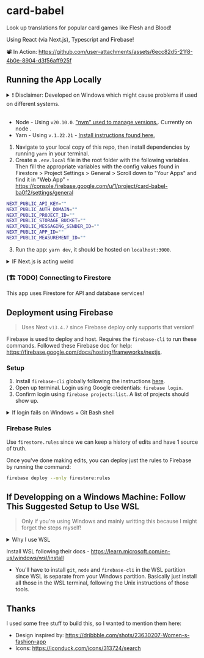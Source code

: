 # card-babel

Look up translations for popular card games like Flesh and Blood!

Using React (via Next.js), Typescript and Firebase!


📽️ In Action:
https://github.com/user-attachments/assets/6ecc82d5-21f8-4b0e-8904-d3f56aff925f


## Running the App Locally

<details>
<summary>❗ Disclaimer: Developed on Windows which might cause problems if used on different systems.</summary>

Ages ago I remember there being issues when cloning repo and running on Unix-based systems. Not sure if anything will happen so watch out! (Will update here if there are any gotcha's).

Might be related stuff is getting converted from LF to CRLF? (Will look into this later)

```bash
warning: in the working copy of '.gitignore', LF will be replaced by CRLF the next time Git touches it
warning: in the working copy of 'README.md', LF will be replaced by CRLF the next time Git touches it
warning: in the working copy of '.eslintrc.json', LF will be replaced by CRLF the next time Git touches it
warning: in the working copy of 'next.config.mjs', LF will be replaced by CRLF the next time Git touches it
warning: in the working copy of 'package.json', LF will be replaced by CRLF the next time Git touches it
warning: in the working copy of 'src/app/globals.css', LF will be replaced by CRLF the next time Git touches it
warning: in the working copy of 'src/app/layout.tsx', LF will be replaced by CRLF the next time Git touches it
warning: in the working copy of 'src/app/page.module.css', LF will be replaced by CRLF the next time Git touches it
warning: in the working copy of 'src/app/page.tsx', LF will be replaced by CRLF the next time Git touches it
warning: in the working copy of 'tsconfig.json', LF will be replaced by CRLF the next time Git touches it
```

</details>
<br>

- Node - Using `v20.10.0`. ["nvm" used to manage versions.](https://github.com/nvm-sh/nvm#install--update-script). Currently on node .
- Yarn - Using `v.1.22.21` - [Install instructions found here.](https://yarnpkg.com/getting-started/install)

1. Navigate to your local copy of this repo, then install dependencies by running `yarn` in your terminal.
2. Create a `.env.local` file in the root folder with the following variables. Then fill the appropriate variables with the config values found in Firestore > Project Settings > General > Scroll down to "Your Apps" and find it in "Web App" - https://console.firebase.google.com/u/1/project/card-babel-ba0f2/settings/general

```bash
NEXT_PUBLIC_API_KEY=""
NEXT_PUBLIC_AUTH_DOMAIN=""
NEXT_PUBLIC_PROJECT_ID=""
NEXT_PUBLIC_STORAGE_BUCKET=""
NEXT_PUBLIC_MESSAGING_SENDER_ID=""
NEXT_PUBLIC_APP_ID=""
NEXT_PUBLIC_MEASUREMENT_ID=""
```

3. Run the app: `yarn dev`, it should be hosted on `localhost:3000`.

<details>
<summary>IF Next.js is acting weird</summary>
To future Branden, if Next is acting funny, it might be because I installed `v.14` first, then cleared it and installed `v13.4.7` following these [instructions](https://github.com/vercel/next.js/discussions/35794#discussioncomment-4762089). So far it seems fine though!

</details>

### (🏗️ TODO) Connecting to Firestore

This app uses Firestore for API and database services!

## Deployment using Firebase

> Uses Next `v13.4.7` since Firebase deploy only supports that version!

Firebase is used to deploy and host. Requires the `firebase-cli` to run these commands. Followed these Firebase doc for help: https://firebase.google.com/docs/hosting/frameworks/nextjs.

### Setup

1. Install `firebase-cli` globally following the instructions [here](https://firebase.google.com/docs/cli?authuser=0&hl=en#windows-standalone-binary).
2. Open up terminal. Login using Google credentials: `firebase login`.
3. Confirm login using `firebase projects:list`. A list of projects should show up.

<details>
<summary>If login fails on Windows + Git Bash shell</summary>

If you're on Windows and using Git Bash as your shell, you might see the following error when trying `firestore login`

```
$ firebase login

Error: Cannot run login in non-interactive mode. See login:ci to generate a token for use in non-interactive environments.
```

Just run the command with the interactive flag: `firestore login --interactive`. [(source)](https://github.com/firebase/firebase-tools/issues/149)

</details>

### Firebase Rules

Use `firestore.rules` since we can keep a history of edits and have 1 source of truth.

Once you've done making edits, you can deploy just the rules to Firebase by running the command:

```bash
firebase deploy --only firestore:rules
```

## If Developping on a Windows Machine: Follow This Suggested Setup to Use WSL

> Only if you're using Windows and mainly writting this because I might forget the steps myself!

<details>
<summary>Why I use WSL</summary>

I needed an interactive bash terminal. Interactive as in when running things like `create-next-app` or `firebase-cli`, pressing the arrow keys and typing in answers to CLI prompts actually did something. I tried using `git-bash` that comes installed when you install `git` on Windows, but quickly found out it doesn't support that and is generally annoying to use.

</details>

Install WSL following their docs - https://learn.microsoft.com/en-us/windows/wsl/install

- You'll have to install `git`, `node` and `firebase-cli` in the WSL partition since WSL is separate from your Windows partition. Basically just install all those in the WSL terminal, following the Unix instructions of those tools.

## Thanks

I used some free stuff to build this, so I wanted to mention them here:

- Design inspired by: https://dribbble.com/shots/23630207-Women-s-fashion-app
- Icons: https://iconduck.com/icons/313724/search
